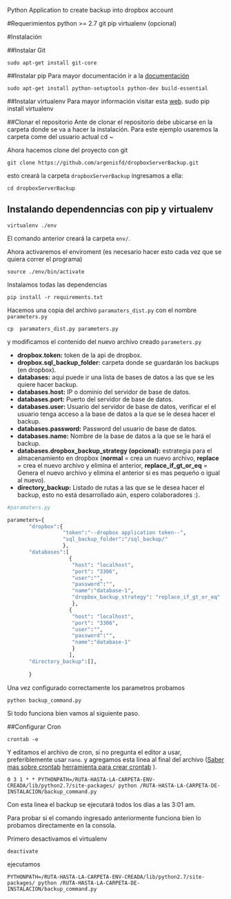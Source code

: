 Python Application to create backup into dropbox account

#Requerimientos
python >= 2.7 
git 
pip 
virtualenv (opcional) 

#Instalación

##Instalar Git

	sudo apt-get install git-core



##Instalar pip
Para mayor documentación ir a la [documentación](http://www.saltycrane.com/blog/2010/02/how-install-pip-ubuntu/)

	sudo apt-get install python-setuptools python-dev build-essential 


##Instalar virtualenv
Para mayor información visitar esta [web](http://rukbottoland.com/blog/tutorial-de-python-virtualenv/).
	sudo pip install virtualenv 


##Clonar el repositorio
Ante de clonar el repositorio debe ubicarse en la carpeta donde se va a hacer la instalación. Para este ejemplo usaremos la carpeta come del usuario actual
	cd ~

Ahora hacemos clone del proyecto con git

	git clone https://github.com/argenisfd/dropboxServerBackup.git

esto creará la carpeta `dropboxServerBackup` ingresamos a ella:

	cd dropboxServerBackup


## Instalando dependenncias con pip y virtualenv
	
	virtualenv ./env 

El comando anterior creará la carpeta `env/`.

Ahora activaremos el enviroment (es necesario hacer esto cada vez que se quiera correr el programa)

	source ./env/bin/activate

Instalamos todas las dependencias

	pip install -r requirements.txt 


Hacemos una copia del archivo `paramaters_dist.py` con el nombre `parameters.py`

	cp  paramaters_dist.py parameters.py

y modificamos el contenido del nuevo archivo creado `parameters.py`

* **dropbox.token:** token de la api de dropbox.
* **dropbox.sql_backup_folder:** carpeta donde se guardarán los backups (en dropbox).
* **databases:** aquí puede ir una lista de bases de datos a las que se les quiere hacer backup.
* **databases.host:** IP o dominio del servidor de base de datos.
* **databases.port:** Puerto del servidor de base de datos.
* **databases.user:** Usuario del servidor de base de datos, verificar el el usuario tenga acceso a la base de datos a la que se le desea hacer el backup.
* **databases.password:** Password del usuario de base de datos.
* **databases.name:** Nombre de la base de datos a la que se le hará el backup.
* **databases.dropbox_backup_strategy (opcional):** estrategia para el almacenamiento en dropbox (**normal** = crea un nuevo archivo, **replace** = crea el nuevo archivo y elimina el anterior, **replace_if_gt_or_eq** = Genera el nuevo archivo y elimina el anterior si es mas pequeño o igual al nuevo).
* **directory_backup:** Listado de rutas a las que se le desea hacer el backup, esto no está desarrollado aún, espero colaboradores :).


```python
#paramaters.py

parameters={
       "dropbox":{
                  "token":"--dropbox application token--",
                  "sql_backup_folder":"/sql_backup/"
                  },
       "databases":[
                    { 
                     "host": "localhost",
                     "port": "3306",
                     "user":"",
                     "password":"",
                     "name":"database-1",
                     "dropbox_backup_strategy": "replace_if_gt_or_eq"
                     },
                    { 
                     "host": "localhost",
                     "port": "3306",
                     "user":"",
                     "password":"",
                     "name":"database-1"
                     }
                    ],
       "directory_backup":[],
       
       }
```

Una vez configurado correctamente los parametros probamos

	python backup_command.py
	
Si todo funciona bien vamos al siguiente paso.

##Configurar Cron

	crontab -e

Y editamos el archivo de cron, si no pregunta el editor a usar, preferiblemente usar `nano`. y agregamos esta linea al final del archivo ([Saber mas sobre crontab](http://blog.desdelinux.net/cron-crontab-explicados/) [herramienta para crear crontab](http://crontab-generator.org/) ).

	0 3 1 * * PYTHONPATH=/RUTA-HASTA-LA-CARPETA-ENV-CREADA/lib/python2.7/site-packages/ python /RUTA-HASTA-LA-CARPETA-DE-INSTALACION/backup_command.py 
  
Con esta linea el backup se ejecutará todos los días a las 3:01 am.

Para probar si el comando ingresado anteriormente funciona bien lo probamos directamente en la consola.
	
Primero desactivamos el virtualenv

	deactivate

ejecutamos 

	PYTHONPATH=/RUTA-HASTA-LA-CARPETA-ENV-CREADA/lib/python2.7/site-packages/ python /RUTA-HASTA-LA-CARPETA-DE-INSTALACION/backup_command.py

